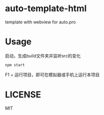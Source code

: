 # auto-template-html
template with webview for auto.pro

# Usage

启动，生成build文件夹并监听src的变化
```
npm start
```

F1 + 运行项目，即可在模拟器或手机上运行本项目

# LICENSE
MIT

